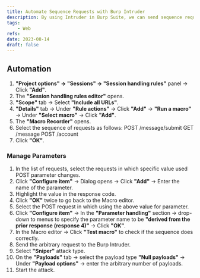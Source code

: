 ```yaml
---
title: Automate Sequence Requests with Burp Intruder
description: By using Intruder in Burp Suite, we can send sequence requests to websites.
tags:
    - Web
refs:
date: 2023-08-14
draft: false
---
```


## Automation

1. **"Project options" -> "Sessions" -> "Session handling rules"** panel -> Click **"Add"**.
2. The **"Session handling rules editor"** opens.
3. **"Scope"** tab -> Select **"Include all URLs"**.
4. **"Details"** tab -> Under **"Rule actions"** -> Click **"Add"** -> **"Run a macro"** -> Under **"Select macro"** -> Click **"Add"**.
5. The **"Macro Recorder"** opens.
6. Select the sequence of requests as follows:
	POST /message/submit
	GET /message
	POST /account
7. Click **"OK"**.

### Manage Parameters

1. In the list of requests, select the requests in which specific value used POST parameter changes.
2. Click **"Configure item"** -> Dialog opens -> Click **"Add"** -> Enter the name of the parameter.
3. Highlight the value in the response code.
4. Click **"OK"** twice to go back to the Macro editor.
5. Select the POST request in which using the above value for parameter.
6. Click **"Configure item"** -> In the **"Parameter handling"** section -> drop-down to menus to specify the parameter name to be **"derived from the prior response (response 4)"** -> Click **"OK"**.
7. In the Macro editor -> Click **"Test macro"** to check if the sequence does correctly.
8. Send the arbitrary request to the Burp Intruder.
9. Select **"Sniper"** attack type.
10. On the **"Payloads"** tab -> select the payload type **"Null payloads"** -> Under **"Payload options"** -> enter the arbitrary number of payloads.
11. Start the attack.
